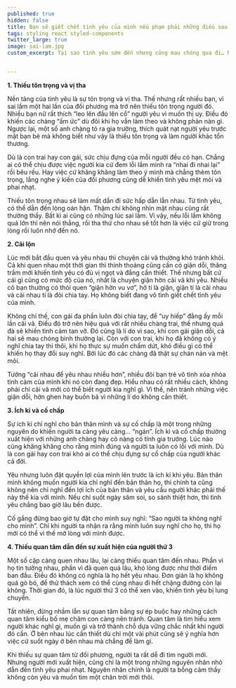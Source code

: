 ```yaml
---
published: true
hidden: false
title: Bạn sẽ giết chết tình yêu của mình nếu phạm phải những điều sau
tags: styling react styled-components
twitter_large: true
image: sai-lam.jpg
custom_excerpt: Tại sao tình yêu sớm đến nhưng cũng mau chóng qua đi… Nhưng ít ai chịu tìm hiểu nguyên nhân của nó. Nếu bạn biết được nguyên nhân của nó, bạn có thể điều chỉnh để giúp cho tình cảm của hai người tốt đẹp hơn.


---
```


**1. Thiếu tôn trọng và vị tha**

Nền tảng của tình yêu là sự tôn trọng và vị tha. Thế nhưng rất nhiều bạn, vì sai lầm một hai lần của đối phương mà trở nên thiếu tôn trọng người đó. Nhiều bạn nữ rất thích “leo lên đầu lên cổ” người yêu vì muốn thị uy. Điều đó khiến các chàng “ấm ức” dù đôi khi họ vẫn làm theo và không phàn nàn gì. Ngược lại, một số anh chàng tỏ ra gia trưởng, thích quát nạt người yêu trước mặt bạn bè mà không biết như vậy là thiếu tôn trọng và làm người khác tổn thương.

Dù là con trai hay con gái, sức chịu đựng của mỗi người đều có hạn. Chẳng ai có thể chịu được việc người kia cứ đem lỗi lầm mình ra “nhai đi nhai lại” rồi bêu rếu. Hay việc cứ khăng khăng làm theo ý mình mà chẳng thèm tôn trọng, lắng nghe ý kiến của đối phương cũng dễ khiến tình yêu mệt mỏi và phai nhạt.

Thiếu tôn trọng nhau sẽ làm mất dần đi sức hấp dẫn lẫn nhau. Từ tình yêu, có thể dẫn đến lòng oán hận. Thậm chí không nhìn mặt nhau cũng rất thường thấy. Bất kì ai cũng có những lúc sai lầm. Vì vậy, nếu lỗi lầm không quá lớn thì nên nói thẳng, rồi tha thứ cho nhau sẽ tốt hơn là việc cứ giữ trong lòng rồi luôn nhớ đến nó.

**2. Cãi lộn**

Lúc mới bắt đầu quen và yêu nhau thì chuyện cãi vã thường khó tránh khỏi. Cả khi quen nhau một thời gian thì thỉnh thoảng cũng cần có giận dỗi, thăng trầm mới khiến tình yêu có đủ vị ngọt và đắng cần thiết. Thế nhưng bất cứ cái gì cũng có mức độ của nó, nhất là chuyện giận hờn cãi vã khi yêu. Nhiều cô bạn thường có thói quen “giận hờn vu vơ”, hở tí là giận, giận tí là cãi nhau và cãi nhau tí là đòi chia tay. Họ không biết đang vô tình giết chết tình yêu của mình.

Không chỉ thế, con gái đa phần luôn đòi chia tay, để “uy hiếp” đằng ấy mỗi lần cãi vã. Điều đó trở nên hiệu quả với rất nhiều chàng trai, thế nhưng quá đà sẽ khiến tình cảm tan vỡ. Đó cũng là lí do vì sao, khi con gái giận dỗi, cả hai sẽ mau chóng bình thường lại. Còn với con trai, khi họ đã không có ý nghĩ chia tay thì thôi, khi họ thực sự muốn chấm dứt, khó điều gì có thể khiến họ thay đổi suy nghĩ. Bởi lúc đó các chàng đã thật sự chán nản và mệt mỏi.

Tưởng “cãi nhau để yêu nhau nhiều hơn”, nhiều đôi bạn trẻ vô tình xóa nhòa tình cảm của mình khi nó còn đang đẹp. Hiểu nhau có rất nhiều cách, không phải chỉ cãi vã mới có thể biết người kia nghĩ gì. Vì thế, nên tránh những việc giận dỗi, hờn ghen hay buồn bã vì những lí do không cần thiết.

**3. Ích kỉ và cố chấp**

Sự ích kỉ chỉ nghĩ cho bản thân mình và sự cố chấp là một trong những nguyên do khiến người ta càng yêu càng… “ngán”. Ích kỉ và cố chấp thường xuất hiện với những anh chàng hay cô nàng có tính gia trưởng. Lúc nào cũng khăng khăng cho rằng mình đúng và người ta luôn có lỗi với mình. Dù là con gái hay con trai khó ai có thể chịu đựng sự cố chấp của người khác cả đời.

Yêu nhưng luôn đặt quyền lợi của mình lên trước là ích kỉ khi yêu. Bản thân mình không muốn người kia chỉ nghĩ đến bản thân họ, thì chính ta cũng không nên chỉ nghĩ đến lợi ích của bản thân và yêu cầu người khác phải thế này thế kia với mình. Nếu chỉ suốt ngày săm soi, so sánh thiệt hơn, thì tình yêu chẳng bao giờ lâu bền được.

Cố gắng đừng bao giờ tự đặt cho mình suy nghĩ: “Sao người ta không nghĩ cho mình”. Chỉ khi người ta nhận ra rằng mình luôn suy nghĩ cho họ, thì họ mới có thể vì thế mở lòng với mình được.

**4. Thiếu quan tâm dẫn đến sự xuất hiện của người thứ 3**

Một số cặp càng quen nhau lâu, lại càng thiếu quan tâm đến nhau. Phần vì họ tin tưởng nhau, phần vì đã quen quá lâu, khó lòng được như thời điểm ban đầu. Điều đó không có nghĩa là họ hết yêu nhau. Đơn giản là họ không quá gò bó, để thử thách xem có thể cùng nhau đi hết chặng đường còn lại không. Thời gian đó, là lúc người thứ 3 có thể xen vào, khiến tình yêu bị lung chuyển.

Tất nhiên, đừng nhầm lẫn sự quan tâm bằng sự ép buộc hay những cách quan tâm kiểu bố mẹ chăm con càng nên tránh. Quan tâm là tìm hiểu xem người khác nghĩ gì, muốn gì và trở thành chỗ dựa vững chắc nhất khi người đó cần. Ở bên nhau lúc cần thiết dù chỉ một vài phút cũng sẽ ý nghĩa hơn việc cứ suốt ngày ở bên nhau mà chẳng để làm gì.

Khi thiếu sự quan tâm từ đối phương, người ta rất dễ đi tìm người mới. Nhưng người mới xuất hiện, cũng chỉ là một trong những nguyên nhân nhỏ dẫn đến tình yêu phai nhạt. Nguyên nhân chính là người ta bỗng cảm thấy không còn yêu và muốn tìm một chân trời mới thôi.

